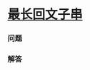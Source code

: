 # [最长回文子串](https://leetcode-cn.com/problems/longest-palindromic-substring)

### 问题



### 解答

```

```

